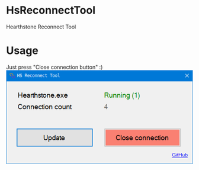 # HsReconnectTool
Hearthstone Reconnect Tool

# Usage
Just press "Close connection button" :)
![v1.0](/images/v1.0.png)